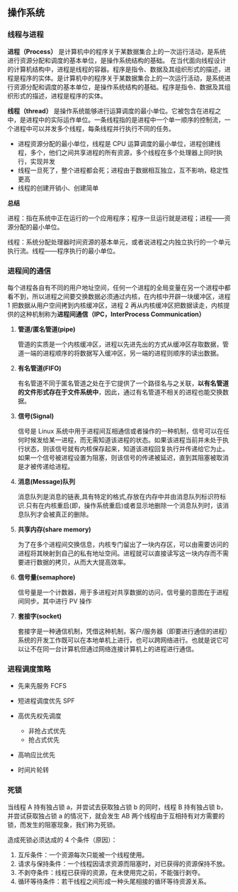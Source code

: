 ## 操作系统

### 线程与进程

**进程（Process）** 是计算机中的程序关于某数据集合上的一次运行活动，是系统进行资源分配和调度的基本单位，是操作系统结构的基础。 在当代面向线程设计的计算机结构中，进程是线程的容器。程序是指令、数据及其组织形式的描述，进程是程序的实体。是计算机中的程序关于某数据集合上的一次运行活动，是系统进行资源分配和调度的基本单位，是操作系统结构的基础。程序是指令、数据及其组织形式的描述，进程是程序的实体。

**线程（thread）** 是操作系统能够进行运算调度的最小单位。它被包含在进程之中，是进程中的实际运作单位。一条线程指的是进程中一个单一顺序的控制流，一个进程中可以并发多个线程，每条线程并行执行不同的任务。

- 进程资源分配的最小单位，线程是 CPU 运算调度的最小单位，进程创建线程，多个，他们之间共享进程的所有资源，多个线程在多个处理器上同时执行，实现并发
- 线程一旦死了，整个进程都会死；进程由于数据相互独立，互不影响，稳定性更高
- 线程的创建开销小、创建简单

**总结**

进程：指在系统中正在运行的一个应用程序；程序一旦运行就是进程；进程——资源分配的最小单位。

线程：系统分配处理器时间资源的基本单元，或者说进程之内独立执行的一个单元执行流。线程——程序执行的最小单位。

### 进程间的通信

每个进程各自有不同的用户地址空间，任何一个进程的全局变量在另一个进程中都看不到，所以进程之间要交换数据必须通过内核，在内核中开辟一块缓冲区，进程 1 把数据从用户空间拷到内核缓冲区，进程 2 再从内核缓冲区把数据读走，内核提供的这种机制称为**进程间通信（IPC，InterProcess Communication）**

1. **管道/匿名管道(pipe)**

   管道的实质是一个内核缓冲区，进程以先进先出的方式从缓冲区存取数据，管道一端的进程顺序的将数据写入缓冲区，另一端的进程则顺序的读出数据。

2. **有名管道(FIFO)**

   有名管道不同于匿名管道之处在于它提供了一个路径名与之关联，**以有名管道的文件形式存在于文件系统中**，因此，通过有名管道不相关的进程也能交换数据。

3. **信号(Signal)**

   信号是 Linux 系统中用于进程间互相通信或者操作的一种机制，信号可以在任何时候发给某一进程，而无需知道该进程的状态。如果该进程当前并未处于执行状态，则该信号就有内核保存起来，知道该进程回复执行并传递给它为止。如果一个信号被进程设置为阻塞，则该信号的传递被延迟，直到其阻塞被取消是才被传递给进程。

4. **消息(Message)队列**

   消息队列是消息的链表,具有特定的格式,存放在内存中并由消息队列标识符标识.只有在内核重启(即，操作系统重启)或者显示地删除一个消息队列时，该消息队列才会被真正的删除。

5. **共享内存(share memory)**

   为了在多个进程间交换信息，内核专门留出了一块内存区，可以由需要访问的进程将其映射到自己的私有地址空间。进程就可以直接读写这一块内存而不需要进行数据的拷贝，从而大大提高效率。

6. **信号量(semaphore)**

   信号量是一个计数器，用于多进程对共享数据的访问，信号量的意图在于进程间同步。其中进行 PV 操作

7. **套接字(socket)**

   套接字是一种通信机制，凭借这种机制，客户/服务器（即要进行通信的进程）系统的开发工作既可以在本地单机上进行，也可以跨网络进行。也就是说它可以让不在同一台计算机但通过网络连接计算机上的进程进行通信。

### 进程调度策略

- 先来先服务 FCFS

- 短进程调度优先 SPF

- 高优先权先调度
  - 非抢占式优先
  - 抢占式优先
- 高响应比优先
- 时间片轮转

### 死锁

当线程 A 持有独占锁 a，并尝试去获取独占锁 b 的同时，线程 B 持有独占锁 b，并尝试获取独占锁 a 的情况下，就会发生 AB 两个线程由于互相持有对方需要的锁，而发生的阻塞现象，我们称为死锁。

造成死锁必须达成的 4 个条件（原因）：

1. 互斥条件：一个资源每次只能被一个线程使用。
2. 请求与保持条件：一个线程因请求资源而阻塞时，对已获得的资源保持不放。
3. 不剥夺条件：线程已获得的资源，在未使用完之前，不能强行剥夺。
4. 循环等待条件：若干线程之间形成一种头尾相接的循环等待资源关系。
